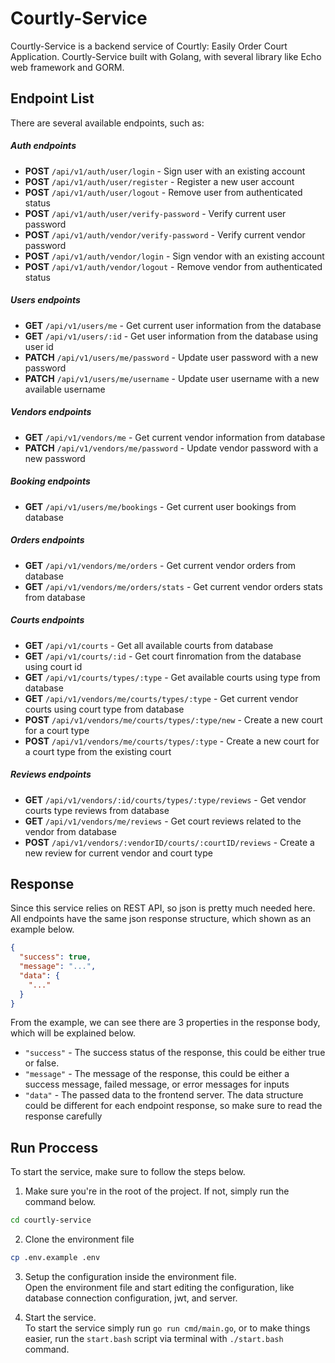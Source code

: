 # Courtly-Service

Courtly-Service is a backend service of Courtly: Easily Order Court Application. Courtly-Service built with Golang, with several library like Echo web framework and GORM.

## Endpoint List

There are several available endpoints, such as:

##### Auth endpoints

- **POST** `/api/v1/auth/user/login` - Sign user with an existing account
- **POST** `/api/v1/auth/user/register` - Register a new user account
- **POST** `/api/v1/auth/user/logout` - Remove user from authenticated status
- **POST** `/api/v1/auth/user/verify-password` - Verify current user password
- **POST** `/api/v1/auth/vendor/verify-password` - Verify current vendor password
- **POST** `/api/v1/auth/vendor/login` - Sign vendor with an existing account
- **POST** `/api/v1/auth/vendor/logout` - Remove vendor from authenticated status

##### Users endpoints

- **GET** `/api/v1/users/me` - Get current user information from the database
- **GET** `/api/v1/users/:id` - Get user information from the database using user id
- **PATCH** `/api/v1/users/me/password` - Update user password with a new password
- **PATCH** `/api/v1/users/me/username` - Update user username with a new available username

##### Vendors endpoints

- **GET** `/api/v1/vendors/me` - Get current vendor information from database
- **PATCH** `/api/v1/vendors/me/password` - Update vendor password with a new password

##### Booking endpoints

- **GET** `/api/v1/users/me/bookings` - Get current user bookings from database

##### Orders endpoints

- **GET** `/api/v1/vendors/me/orders` - Get current vendor orders from database
- **GET** `/api/v1/vendors/me/orders/stats` - Get current vendor orders stats from database

##### Courts endpoints

- **GET** `/api/v1/courts` - Get all available courts from database
- **GET** `/api/v1/courts/:id` - Get court finromation from the database using court id
- **GET** `/api/v1/courts/types/:type` - Get available courts using type from database
- **GET** `/api/v1/vendors/me/courts/types/:type` - Get current vendor courts using court type from database
- **POST** `/api/v1/vendors/me/courts/types/:type/new` - Create a new court for a court type
- **POST** `/api/v1/vendors/me/courts/types/:type` - Create a new court for a court type from the existing court

##### Reviews endpoints

- **GET** `/api/v1/vendors/:id/courts/types/:type/reviews` - Get vendor courts type reviews from database
- **GET** `/api/v1/vendors/me/reviews` - Get court reviews related to the vendor from database
- **POST** `/api/v1/vendors/:vendorID/courts/:courtID/reviews` - Create a new review for current vendor and court type

## Response

Since this service relies on REST API, so json is pretty much needed here. All endpoints have the same json response structure, which shown as an example below.

```json
{
  "success": true,
  "message": "...",
  "data": {
    "..."
  }
}
```

From the example, we can see there are 3 properties in the response body, which will be explained below.

- `"success"` - The success status of the response, this could be either true or false.
- `"message"` - The message of the response, this could be either a success message, failed message, or error messages for inputs
- `"data"` - The passed data to the frontend server. The data structure could be different for each endpoint response, so make sure to read the response carefully

## Run Proccess

To start the service, make sure to follow the steps below.

1. Make sure you're in the root of the project. If not, simply run the command below.

```bash
cd courtly-service
```

2. Clone the environment file

```bash
cp .env.example .env
```

3. Setup the configuration inside the environment file.<br>
   Open the environment file and start editing the configuration, like database connection configuration, jwt, and server.

4. Start the service.<br>
   To start the service simply run `go run cmd/main.go`, or to make things easier, run the `start.bash` script via terminal with `./start.bash` command.
